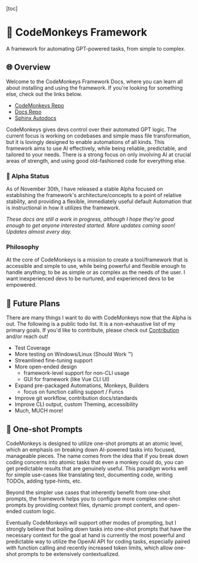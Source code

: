 [toc]
# 🐒 CodeMonkeys Framework

A framework for automating GPT-powered tasks, from simple to complex.

## 🌐 Overview

Welcome to the CodeMonkeys Framework Docs, where you can learn all about installing and using the framework. If you're looking for something else, check out the links below.

- [CodeMonkeys Repo](https://github.com/cooleydw494/codemonkeys)
- [Docs Repo](https://github.com/cooleydw494/codemonkeys-docs)
- [Sphinx Autodocs](https://cooleydw494.github.io/codemonkeys)

CodeMonkeys gives devs control over their automated GPT logic. The current focus is working on codebases and simple mass file transformation, but it is lovingly designed to enable automations of all kinds. This framework aims to use AI effectively, while being reliable, predictable, and tailored to your needs. There is a strong focus on only involving AI at crucial areas of strength, and using good old-fashioned code for everything else.

### 🚧 Alpha Status

As of November 30th, I have released a stable Alpha focused on establishing the framework's architecture/concepts to a point of relative stability, and providing a flexible, immediately useful default Automation that is instructional in how it utilizes the framework.

*These docs are still a work in progress, although I hope they're good enough to get anyone interested started. More updates coming soon! Updates almost every day.*

### Philosophy

At the core of CodeMonkeys is a mission to create a tool/framework that is accessible and simple to use, while being powerful and flexible enough to handle anything; to be as simple or as complex as the needs of the user. I want inexperienced devs to be nurtured, and experienced devs to be empowered.

## 📅 Future Plans

There are many things I want to do with CodeMonkeys now that the Alpha is out. The following is a public todo list. It is a non-exhaustive list of my primary goals. If you'd like to contribute, please check out [Contribution](/contribution) and/or reach out!

- Test Coverage
- More testing on Windows/Linux (Should Work ™️)
- Streamlined fine-tuning support
- More open-ended design
  - framework-level support for non-CLI usage
  - GUI for framework (like Vue CLI UI)
- Expand pre-packaged Automations, Monkeys, Builders
  - focus on function calling support / Funcs
- Improve git workflow, contribution docs/standards
- Improve CLI output, custom Theming, accessibility
- Much, MUCH more!

## 🎯 One-shot Prompts

CodeMonkeys is designed to utilize one-shot prompts at an atomic level, which an emphasis on breaking down AI-powered tasks into focused, manageable pieces. The name comes from the idea that if you break down coding concerns into atomic tasks that even a monkey could do, you can get predictable results that are genuinely useful. This paradigm works well for simple use-cases like translating text, documenting code, writing TODOs, adding type-hints, etc.

Beyond the simpler use cases that inherently benefit from one-shot prompts, the framework helps you to configure more complex one-shot prompts by providing context files, dynamic prompt content, and open-ended custom logic.

Eventually CodeMonkeys will support other modes of prompting, but I strongly believe that boiling down tasks into one-shot prompts that have the necessary context for the goal at hand is currently the most powerful and predictable way to utilize the OpenAI API for coding tasks, especially paired with function calling and recently increased token limits, which allow one-shot prompts to be extensively contextualized.
